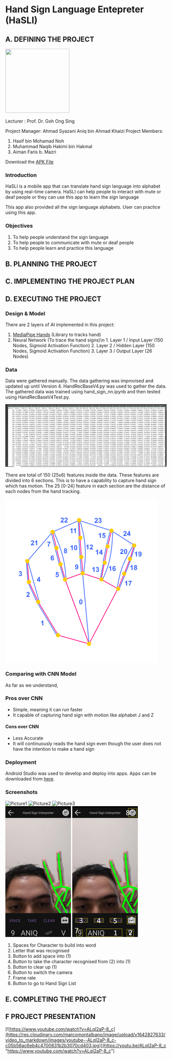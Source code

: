 # Hand Sign Language Entepreter (HaSLI)

## A. DEFINING THE PROJECT
<img src="https://user-images.githubusercontent.com/55174887/150554531-dd21514d-cdeb-4809-8835-539c7e691ee3.png" width="200" height="200" />

Lecturer : Prof. Dr. Goh Ong Sing

Project Manager: Ahmad Syazani Aniq bin Ahmad Khaizi
Project Members: 
  1) Hasif bin Mohamad Noh
  2) Muhammad Naqib Hakimi bin Hakmal
  3) Aiman Faris b. Mazri

Download the [APK File](https://drive.google.com/file/d/1VqzHEgbA8BqpSgVJruktaNIwynxj16w1/view?usp=sharing)

### Introduction

  HaSLI is a mobile app that can translate hand sign language into alphabet by using real-time camera. HaSLI can help people to interact with mute or deaf people or they can use this app to learn the sign language

  This app also provided all the sign language alphabets. User can practice using this app.
  
### Objectives

1) To help people understand the sign language
2) To help people to communicate with mute or deaf people
3) To help people learn and practice this language

## B. PLANNING THE PROJECT
## C. IMPLEMENTING THE PROJECT PLAN
## D. EXECUTING THE PROJECT
### Design & Model

There are 2 layers of AI implemented in this project:
  1. [MediaPipe Hands](https://google.github.io/mediapipe/solutions/hands.html) (Library to tracks hand)
  2. Neural Network (To trace the hand signs)\n
    1. Layer 1 / Input Layer (150 Nodes, Sigmoid Activation Function)
    2. Layer 2 / Hidden Layer (150 Nodes, Sigmoid Activation Function)
    3. Layer 3 / Output Layer (26 Nodes)

### Data

Data were gathered manually. The data gathering was improvised and updated up until Version 4. HandRecBaseV4.py was used to gather the data. The gathered data was trained using hand_sign_nn.ipynb and then tested using HandRecBaseV4Test.py.

![Sample Data](./image/sample_data.png)

There are total of 150 (25x6) features inside the data. These features are divided into 6 sections. This is to have a capability to capture hand sign which has motion. The 25 [0-24] feature in each section are the distance of each nodes from the hand tracking.

![HandRecRef](./image/HandRecBaseV2_ref.png)

### Comparing with CNN Model
As far as we understand,
### Pros over CNN
  - Simple, meaning it can run faster
  - It capable of capturing hand sign with motion like alphabet J and Z

#### Cons over CNN
  - Less Accurate
  - It will continuously reads the hand sign even though the user does not have the intention to make a hand sign

### Deployment

Android Studio was used to develop and deploy into apps.
Apps can be downloaded from [here](https://drive.google.com/file/d/1VqzHEgbA8BqpSgVJruktaNIwynxj16w1/view?usp=sharing).

### Screenshots

![Picture1](https://user-images.githubusercontent.com/55174887/150564341-4127e955-76dd-48c4-9fa3-8edddfc5e4e4.jpg)
![Picture2](https://user-images.githubusercontent.com/55174887/150564347-40007410-8e8a-4114-9fb7-2bd733d21651.jpg)
![Picture3](https://user-images.githubusercontent.com/55174887/150564353-2ec0953b-2e8c-4145-ba29-54ab0cda0d8f.jpg)\
<img src="./image/result_1.png" alt="Result" width="205"/>
<img src="./image/result_2.png" alt="Interface" width="205"/>

1. Spaces for Character to build into word
2. Letter that was recognised
3. Button to add space into (1)
4. Button to take the character recognised from (2) into (1)
5. Button to clear up (1)
6. Button to switch the camera
7. Frame rate
8. Button to go to Hand Sign List

## E. COMPLETING THE PROJECT

## F PROJECT PRESENTATION
[![https://www.youtube.com/watch?v=ALqI2aP-8_c](https://res.cloudinary.com/marcomontalbano/image/upload/v1642827633/video_to_markdown/images/youtube--ALqI2aP-8_c-c05b58ac6eb4c4700831b2b3070cd403.jpg)](https://youtu.be/ALqI2aP-8_c "https://www.youtube.com/watch?v=ALqI2aP-8_c")
